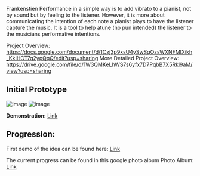 Frankenstien Performance in a simple way is to add vibrato to a pianist, not by sound but by feeling to the listener. However, it is more about communicating the intention of each note a pianist plays to have the listener capture the music. It is a tool to help atune (no pun intended) the listener to the musicians performative intentions. 

Project Overview: https://docs.google.com/document/d/1Czj3p9xsU4ySwSgOzsWXNFMIXikh_KkIHCT7q2ypQqQ/edit?usp=sharing
More Detailed Project Overview: https://drive.google.com/file/d/1W3QMKeLhWS7s6yfx7D7PqbB7X5Rkl9aM/view?usp=sharing

## Initial Prototype
![image](https://github.com/user-attachments/assets/ab7e6abf-b028-413c-abba-9a477d8c3d71)
![image](https://github.com/user-attachments/assets/5bbb6272-e35f-4a30-b38c-9f3e30420f9d)

**Demonstration:** [Link](https://photos.app.goo.gl/uDx8SQ5frFhejb5t5)

## Progression: 
First demo of the idea can be found here:
[Link](https://photos.app.goo.gl/4rt2y4wctnXFHKrz7)

The current progress can be found in this google photo album 
Photo Album: [Link](https://photos.app.goo.gl/TBx9K2HFpNhXGP73A)                                                                
